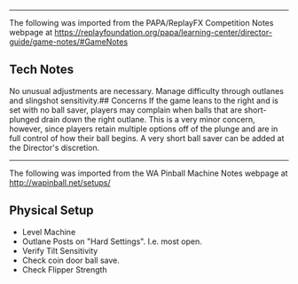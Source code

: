***
The following was imported from the PAPA/ReplayFX Competition Notes webpage at https://replayfoundation.org/papa/learning-center/director-guide/game-notes/#GameNotes
## Tech Notes
            
No unusual adjustments are necessary. Manage difficulty through outlanes and slingshot sensitivity.## Concerns
If the game leans to the right and is set with no ball saver, players may complain when balls that are short-plunged drain down the right outlane. This is a very minor concern, however, since players retain multiple options off of the plunge and are in full control of how their ball begins. A very short ball saver can be added at the Director's discretion.
***
The following was imported from the WA Pinball Machine Notes webpage at http://wapinball.net/setups/
## Physical Setup
-   Level Machine
-   Outlane Posts on "Hard Settings". I.e. most open.
-   Verify Tilt Sensitivity
-   Check coin door ball save.
-   Check Flipper Strength 
